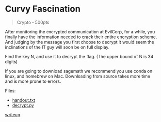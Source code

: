 # Curvy Fascination

> Crypto - 500pts

After monitoring the encrypted communication at EvilCorp, for a while, you finally have the information needed to crack their entire encryption scheme. And judging by the message you first choose to decrypt it would seem the inclinations of the IT guy will soon be on full display.

Find the key N, and use it to decrypt the flag. (The upper bound of N is 34 digits)

If you are going to download sagemath we recommend you use conda on linux, and homebrew on Mac.
Downloading from source takes more time and is more prone to errors.

Files:
- [handout.txt](src/handout.txt)
- [decrypt.py](src/decrypt.py)

[writeup](writeup/README.md)
